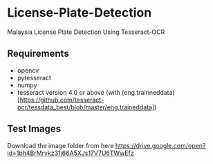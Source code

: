 # License-Plate-Detection
Malaysia License Plate Detection Using Tesseract-OCR

## Requirements
- opencv
- pytesseract
- numpy
- tesseract version 4.0 or above (with (eng.trainneddata)[https://github.com/tesseract-ocr/tessdata_best/blob/master/eng.traineddata])

## Test Images
Download the image folder from here https://drive.google.com/open?id=1bh4BrMrvkz31j66A5XJs17V7U6TWwEfz

